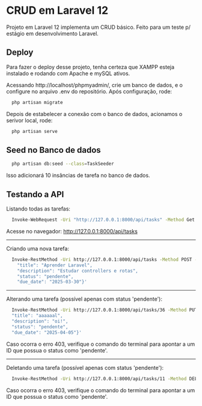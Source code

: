 
# CRUD em Laravel 12

Projeto em Laravel 12 implementa um CRUD básico.
Feito para um teste p/ estágio em desenvolvimento Laravel.




## Deploy

Para fazer o deploy desse projeto, tenha certeza que XAMPP esteja instalado e rodando com Apache e mySQL ativos. 

Acessando http://localhost/phpmyadmin/, crie um banco de dados, e o configure no arquivo .env do repositório. Após configuração, rode:

```bash
  php artisan migrate
```

Depois de estabelecer a conexão com o banco de dados, acionamos o serivor local, rode:

```bash
  php artisan serve
```





## Seed no Banco de dados

```bash
  php artisan db:seed --class=TaskSeeder
```

Isso adicionará 10 insâncias de tarefa no banco de dados.




## Testando a API

Listando todas as tarefas:
```bash
  Invoke-WebRequest -Uri "http://127.0.0.1:8000/api/tasks" -Method Get
```
Acesse no navegador: http://127.0.0.1:8000/api/tasks

---
Criando uma nova tarefa:
```bash
  Invoke-RestMethod -Uri http://127.0.0.1:8000/api/tasks -Method POST -ContentType "application/json" -Body '{
    "title": "Aprender Laravel",
    "description": "Estudar controllers e rotas",
    "status": "pendente",
    "due_date": "2025-03-30"}'
```

---
Alterando uma tarefa (possível apenas com status 'pendente'):
```bash
  Invoke-RestMethod -Uri http://127.0.0.1:8000/api/tasks/36 -Method PUT -ContentType 'application/json' -Body '{
  "title": "aaaaaal",
  "description": "oi!",
  "status": "pendente",
  "due_date": "2025-04-05"}'
```
Caso ocorra o erro 403, verifique o comando do terminal para apontar a um ID que possua o status como 'pendente'.

---
Deletando uma tarefa (possível apenas com status 'pendente'):
```bash
  Invoke-RestMethod -Uri http://127.0.0.1:8000/api/tasks/11 -Method DELETE
```
Caso ocorra o erro 403, verifique o comando do terminal para apontar a um ID que possua o status como 'pendente'.

